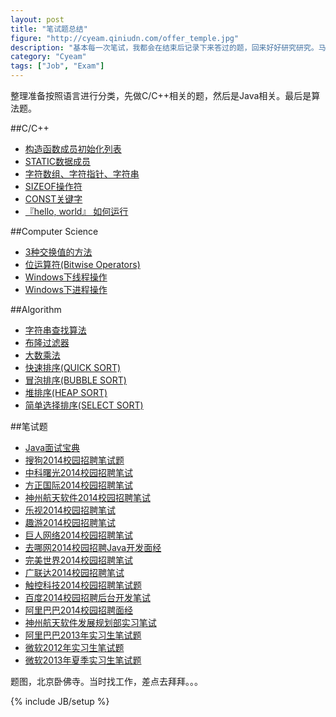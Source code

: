 ```yaml
---
layout: post
title: "笔试题总结"
figure: "http://cyeam.qiniudn.com/offer_temple.jpg"
description: "基本每一次笔试，我都会在结束后记录下来答过的题，回来好好研究研究。马上就要毕业了，论文也差不多了，现在来总结一下。"
category: "Cyeam"
tags: ["Job", "Exam"]
---
```


整理准备按照语言进行分类，先做C/C++相关的题，然后是Java相关。最后是算法题。

##C/C++

+ [构造函数成员初始化列表](http://blog.cyeam.com/computer%20science/2013/03/31/constructor)
+ [STATIC数据成员](http://blog.cyeam.com/computer%20science/2013/03/21/static)
+ [字符数组、字符指针、字符串](http://blog.cyeam.com/computer%20science/2013/03/20/string)
+ [SIZEOF操作符](http://blog.cyeam.com/computer%20science/2013/03/20/sizeof)
+ [CONST关键字](http://blog.cyeam.com/computer%20science/2013/03/14/const)
+ [『hello, world』 如何运行](http://blog.cyeam.com/computer%20systems:%20a%20programmer's%20perpective/2014/05/15/gcc)

##Computer Science

+ [3种交换值的方法](http://blog.cyeam.com/computer%20science/2013/04/02/swap/)
+ [位运算符(Bitwise Operators)](http://blog.cyeam.com/computer%20science/2013/03/11/bitwise_operators)
+ [Windows下线程操作](http://blog.cyeam.com/computer%20science/2011/01/11/cpp_thread)
+ [Windows下进程操作](http://blog.cyeam.com/computer%20science/2011/01/11/cpp_process)

##Algorithm

+ [字符串查找算法](http://blog.cyeam.com/golang/2014/08/08/go_index)
+ [布隆过滤器](http://blog.cyeam.com/hash/2014/07/30/bloomfilter)
+ [大数乘法](http://blog.cyeam.com/golang/2014/08/15/go_largenumberx)
+ [快速排序(QUICK SORT)](http://blog.cyeam.com/computer%20science/2013/04/17/quicksort)
+ [冒泡排序(BUBBLE SORT)](http://blog.cyeam.com/computer%20science/2013/04/16/bubblesort)
+ [堆排序(HEAP SORT)](http://blog.cyeam.com/computer%20science/2013/04/06/heapsort)
+ [简单选择排序(SELECT SORT)](http://blog.cyeam.com/computer%20science/2013/04/02/selectsort)

##笔试题

+ [Java面试宝典](http://blog.cyeam.com/java%20%E6%BA%90%E7%A0%81%E5%89%96%E6%9E%90/2014/01/02/javacollection)
+ [搜狗2014校园招聘笔试题](http://blog.cyeam.com/collection/2013/11/23/sogou)
+ [中科曙光2014校园招聘笔试](http://blog.cyeam.com/collection/2013/11/05/sugon)
+ [方正国际2014校园招聘笔试](http://blog.cyeam.com/collection/2013/10/30/founder)
+ [神州航天软件2014校园招聘笔试](http://blog.cyeam.com/collection/2013/10/25/bsast)
+ [乐视2014校园招聘笔试](http://blog.cyeam.com/collection/2013/10/24/letv)
+ [趣游2014校园招聘笔试](http://blog.cyeam.com/collection/2013/10/24/gamewave)
+ [巨人网络2014校园招聘笔试](http://blog.cyeam.com/collection/2013/10/21/giant)
+ [去哪网2014校园招聘Java开发面经](http://blog.cyeam.com/collection/2013/10/19/qunarinterview)
+ [完美世界2014校园招聘笔试](http://blog.cyeam.com/collection/2013/10/19/perfectworld)
+ [广联达2014校园招聘笔试](http://blog.cyeam.com/collection/2013/10/17/glodon)
+ [触控科技2014校园招聘笔试题](http://blog.cyeam.com/collection/2013/10/15/chukong)
+ [百度2014校园招聘后台开发笔试](http://blog.cyeam.com/collection/2013/10/13/baidu)
+ [阿里巴巴2014校园招聘面经](http://blog.cyeam.com/collection/2013/09/16/alibabainterview)
+ [神州航天软件发展规划部实习笔试](http://blog.cyeam.com/collection/2013/09/09/bsastintern)
+ [阿里巴巴2013年实习生笔试题](http://blog.cyeam.com/collection/2013/05/23/alibaba)
+ [微软2012年实习生笔试题](http://blog.cyeam.com/collection/2013/04/20/microsoft_intern_2012)
+ [微软2013年夏季实习生笔试题](http://blog.cyeam.com/collection/2013/04/07/microsoft_intern_2013)

题图，北京卧佛寺。当时找工作，差点去拜拜。。。

{% include JB/setup %}